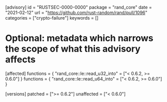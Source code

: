 [advisory]
id = "RUSTSEC-0000-0000"
package = "rand_core"
date = "2021-02-12"
url = "https://github.com/rust-random/rand/pull/1096"
categories = ["crypto-failure"]
keywords = []

# Optional: metadata which narrows the scope of what this advisory affects
[affected]
functions = { "rand_core::le::read_u32_into" = ["< 0.6.2, >= 0.6.0"] }
functions = { "rand_core::le::read_u64_into" = ["< 0.6.2, >= 0.6.0"] }

[versions]
patched = [">= 0.6.2"]
unaffected = ["< 0.6.0"]

